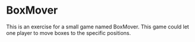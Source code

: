 # BoxMover
This is an exercise for a small game named BoxMover.
This game could let one player to move boxes to the specific positions.
